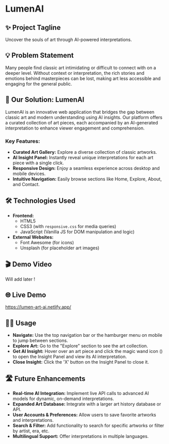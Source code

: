 # LumenAI

## ✨ Project Tagline
Uncover the souls of art through AI-powered interpretations.

## 💡 Problem Statement
Many people find classic art intimidating or difficult to connect with on a deeper level. Without context or interpretation, the rich stories and emotions behind masterpieces can be lost, making art less accessible and engaging for the general public.

## 🚀 Our Solution: LumenAI
LumenAI is an innovative web application that bridges the gap between classic art and modern understanding using AI insights. Our platform offers a curated collection of art pieces, each accompanied by an AI-generated interpretation to enhance viewer engagement and comprehension.

### Key Features:
* **Curated Art Gallery:** Explore a diverse collection of classic artworks.
* **AI Insight Panel:** Instantly reveal unique interpretations for each art piece with a single click.
* **Responsive Design:** Enjoy a seamless experience across desktop and mobile devices.
* **Intuitive Navigation:** Easily browse sections like Home, Explore, About, and Contact.

## 🛠 Technologies Used
* **Frontend:**
    * HTML5
    * CSS3 (with `responsive.css` for media queries)
    * JavaScript (Vanilla JS for DOM manipulation and logic)
* **External Websites:**
    * Font Awesome (for icons)
    * Unsplash (for placeholder art images)

## 🎬 Demo Video
Will add later !

## 🌐 Live Demo
https://lumen-art-ai.netlify.app/

## 🧑‍💻 Usage
* **Navigate:** Use the top navigation bar or the hamburger menu on mobile to jump between sections.
* **Explore Art:** Go to the "Explore" section to see the art collection.
* **Get AI Insight:** Hover over an art piece and click the magic wand icon (<i class="fa-solid fa-wand-magic-sparkles"></i>) to open the Insight Panel and view its AI interpretation.
* **Close Insight:** Click the 'X' button on the Insight Panel to close it.

## 🛣 Future Enhancements
* **Real-time AI Integration:** Implement live API calls to advanced AI models for dynamic, on-demand interpretations.
* **Expanded Art Database:** Integrate with a larger art history database or API.
* **User Accounts & Preferences:** Allow users to save favorite artworks and interpretations.
* **Search & Filter:** Add functionality to search for specific artworks or filter by artist, era, etc.
* **Multilingual Support:** Offer interpretations in multiple languages.